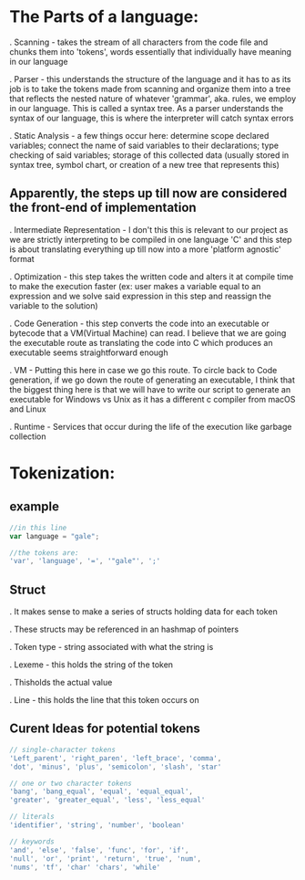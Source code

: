# The Parts of a language:
. Scanning - takes the stream of all characters from the code file and chunks them into 'tokens', words essentially that individually have meaning in our language

. Parser - this understands the structure of the language and it has to as its job is to take the tokens made from scanning and organize them into a tree that reflects the nested nature of whatever 'grammar', aka. rules, we employ in our language. This is called a syntax tree. As a parser understands the syntax of our language, this is where the interpreter will catch syntax errors

. Static Analysis -  a few things occur here: determine scope declared variables; connect the name of said variables to their declarations; type checking of said variables; storage of this collected data (usually stored in syntax tree, symbol chart, or creation of a new tree that represents this)

## Apparently, the steps up till now are considered the front-end of implementation
. Intermediate Representation - I don't this this is relevant to our project as we are strictly interpreting to be compiled in one language 'C' and this step is about translating everything up till now into a more 'platform agnostic' format

. Optimization - this step takes the written code and alters it at compile time to make the execution faster (ex: user makes a variable equal to an expression and we solve said expression in this step and reassign the variable to the solution)

. Code Generation - this step converts the code into an executable or bytecode that a VM(Virtual Machine) can read. I believe that we are going the executable route as translating the code into C which produces an executable seems straightforward enough

. VM - Putting this here in case we go this route. To circle back to Code generation, if we go down the route of generating an executable, I think that the biggest thing here is that we will have to write our script to generate an executable for Windows vs Unix as it has a different c compiler from macOS and Linux

. Runtime - Services that occur during the life of the execution like garbage collection

# Tokenization:
## example
```javascript
//in this line
var language = "gale";

//the tokens are:
'var', 'language', '=', '"gale"', ';'
```

## Struct
. It makes sense to make a series of structs holding data for each token

. These structs may be referenced in an hashmap of pointers

. Token type - string associated with what the string is

. Lexeme - this holds the string of the token

. Thisholds the actual value

. Line - this holds the line that this token occurs on

## Curent Ideas for potential tokens
```javascript
// single-character tokens
'Left_parent', 'right_paren', 'left_brace', 'comma',
'dot', 'minus', 'plus', 'semicolon', 'slash', 'star'

// one or two character tokens
'bang', 'bang_equal', 'equal', 'equal_equal', 
'greater', 'greater_equal', 'less', 'less_equal'

// literals
'identifier', 'string', 'number', 'boolean'

// keywords
'and', 'else', 'false', 'func', 'for', 'if', 
'null', 'or', 'print', 'return', 'true', 'num', 
'nums', 'tf', 'char' 'chars', 'while'
```
